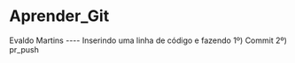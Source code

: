 # Aprender_Git
Evaldo Martins   ---- Inserindo uma linha de código e fazendo
1º) Commit
2º) pr_push 
